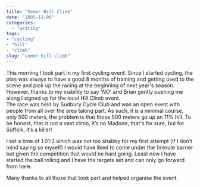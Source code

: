 ```yaml
---
title: "Semer Hill Climb"
date: "2005-11-06"
categories: 
  - "writing"
tags:
- "cycling"
- "hill"
- "climb"
slug: "semer-hill-climb"
---
```


This morning I took part in my first cycling event. Since I started cycling, the plan was always to have a good 8 months of training and getting used to the scene and pick up the racing at the beginning of next year's season. However, thanks to my inability to say _‘NO’_ and Brian gently pushing me along I signed up for the local Hill Climb event.  
The race was held by Sudbury Cycle Club and was an open event with people from all over the area taking part. As such, it is a minimal course, only 500 meters, the problem is that those 500 meters go up an 11% hill. To be honest, that is not a vast climb, it’s no Madone, that's for sure, but for Suffolk, it’s a killer!  

I set a time of 1.01:3 which was not too shabby for my first attempt (if I don’t mind saying so myself) I would have liked to come under the 1minute barrier but given the competition that would be hard going. Least now I have started the ball rolling and I have the targets set and can only go forward from here.  

Many thanks to all those that took part and helped organise the event.

